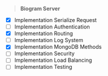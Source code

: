 > **Biogram Server**

- [x] Implementation Serialize Request
- [ ] Implementation Authentication
- [x] Implementation Routing
- [ ] Implementation Log System
- [x] Implementation MongoDB Methods
- [ ] Implementation Security
- [ ] Implementation Load Balancing
- [ ] Implementation Testing
